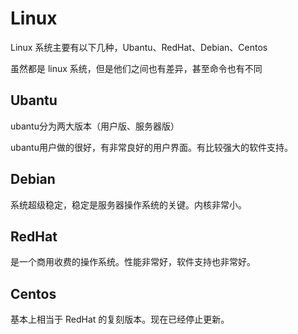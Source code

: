 # Linux

Linux 系统主要有以下几种，Ubantu、RedHat、Debian、Centos

虽然都是 linux 系统，但是他们之间也有差异，甚至命令也有不同

## Ubantu

ubantu分为两大版本（用户版、服务器版）

ubantu用户做的很好，有非常良好的用户界面。有比较强大的软件支持。

## Debian

系统超级稳定，稳定是服务器操作系统的关键。内核非常小。

## RedHat

是一个商用收费的操作系统。性能非常好，软件支持也非常好。

## Centos

基本上相当于 RedHat 的复刻版本。现在已经停止更新。

